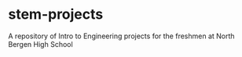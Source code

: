 # stem-projects
A repository of Intro to Engineering projects for the freshmen at North Bergen High School
